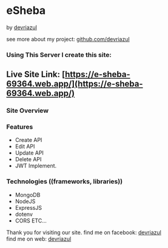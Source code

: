 # eSheba
by [devriazul](https://www.facebook.com/devriazul)

see more about my project: [github.com/devriazul](https://www.github.com/devriazul)
### Using This Server I create this site:
## Live Site Link: [https://e-sheba-69364.web.app/](https://e-sheba-69364.web.app/)

### Site Overview

### Features 
- Create API
- Edit API
- Update API
- Delete API
- JWT Implement.

### Technologies ((frameworks, libraries))
- MongoDB
- NodeJS
- ExpressJS
- dotenv
- CORS
ETC...


Thank you for visiting our site.
find me on facebook: [devriazul](https://www.facebook.com/devriazul)  
find me on web: [devriazul](https://devriazul.fastitbd.com)  
    

